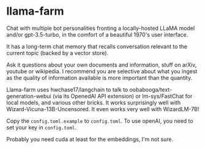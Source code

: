 # llama-farm

Chat with multiple bot personalities fronting a locally-hosted LLaMA model and/or gpt-3.5-turbo, in the comfort of a beautiful 1970's user interface.

It has a long-term chat memory that recalls conversation relevant to the current topic
(backed by a vector store).

Ask it questions about your own documents and information, stuff on arXiv, youtube or wikipedia.
I recommend you are selective about what you ingest as the quality of information available is more important than the quantity.

Llama-farm uses hwchase17/langchain to talk to oobabooga/text-generation-webui (via its OpenedAI API extension) or lm-sys/FastChat for local models, and various other bricks. It works surprisingly well with Wizard-Vicuna-13B-Uncensored. It even works very well with WizardLM-7B!

Copy the `config.toml.example` to `config.toml`.
To use openAI, you need to set your key in `config.toml`.

Probably you need cuda at least for the embeddings, I'm not sure.
